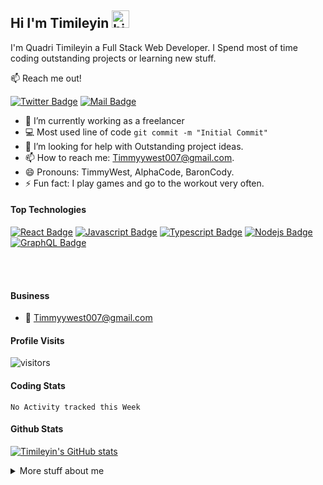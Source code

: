## Hi I'm Timileyin <img src="https://user-images.githubusercontent.com/1303154/88677602-1635ba80-d120-11ea-84d8-d263ba5fc3c0.gif" width="28px" alt="hi">

I'm Quadri Timileyin a Full Stack Web Developer. I Spend most of time coding outstanding projects or learning new stuff.

:mailbox: Reach me out!

[![Twitter Badge](https://img.shields.io/badge/-@Timmy__west-1ca0f1?style=flat&labelColor=1ca0f1&logo=twitter&logoColor=white&link=https://twitter.com/Timmy__west)](https://twitter.com/Timmy__west)  <!--[![Linkedin Badge](https://img.shields.io/badge/-Timmywest-0e76a8?style=flat&labelColor=0e76a8&logo=linkedin&logoColor=white)](https://www.linkedin.com/in/Timmywest/) [![Mail Badge](https://img.shields.io/badge/-@Timmywest-e84393?style=flat&labelColor=e84393&logo=instagram&logoColor=white)](https://instagram.com/QuadriTimileyin)--> [![Mail Badge](https://img.shields.io/badge/-Timmyywest-c0392b?style=flat&labelColor=c0392b&logo=gmail&logoColor=white)](mailto:timmyywest007@gmail.com)

<!-- TODO: Add last video link -->

- 🔭 I’m currently working as a freelancer
- :computer: Most used line of code `git commit -m "Initial Commit"`
- 🤔 I’m looking for help with Outstanding project ideas.
- 📫 How to reach me: Timmyywest007@gmail.com.
- 😄 Pronouns: TimmyWest, AlphaCode, BaronCody.
- ⚡ Fun fact: I play games and go to the workout very often.

#### Top Technologies

<!-- TODO: Make technologies links takes you to repositories -->

[![React Badge](https://img.shields.io/badge/-React-61DBFB?style=for-the-badge&labelColor=black&logo=react&logoColor=61DBFB)](#) [![Javascript Badge](https://img.shields.io/badge/-Javascript-F0DB4F?style=for-the-badge&labelColor=black&logo=javascript&logoColor=F0DB4F)](#) [![Typescript Badge](https://img.shields.io/badge/-Typescript-007acc?style=for-the-badge&labelColor=black&logo=typescript&logoColor=007acc)](#) [![Nodejs Badge](https://img.shields.io/badge/-Nodejs-3C873A?style=for-the-badge&labelColor=black&logo=node.js&logoColor=3C873A)](#) [![GraphQL Badge](https://img.shields.io/badge/-GraphQl-e535ab?style=for-the-badge&labelColor=black&logo=node.js&logoColor=e535ab)](#)


<br />
<br />

#### Business
- :email: Timmyywest007@gmail.com


#### Profile Visits 

  ![visitors](https://visitor-badge.glitch.me/badge?page_id=QuadriTimileyin.QuadriTimileyin)



#### Coding Stats
<!--START_SECTION:waka-->
```text
No Activity tracked this Week
```
<!--END_SECTION:waka-->

#### Github Stats

[![Timileyin's GitHub stats](https://github-readme-stats.vercel.app/api?username=QuadriTimileyin&hide=contribs,prs&theme=tokyonight)](https://github.com/anuraghazra/github-readme-stats)
<details>
<summary>
  More stuff about me
</summary>

<br >
  
I love sharing knowledge and working together with other developers.

</details>



